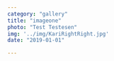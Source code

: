 ```yaml
---
category: "gallery"
title: "imageone"
photo: "Test Testesen"
img: '../img/KariRightRight.jpg'
date: "2019-01-01"

---
```

